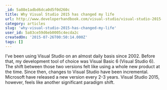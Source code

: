 ```yaml
---
_id: 5a88e1adbd6dca0d5f0d260c
title: Why Visual Studio 2015 has changed my life
url: http://www.developerhandbook.com/visual-studio/visual-studio-2015-changed-my-life/
category: articles
slug: 'why-visual-studio-2015-has-changed-my-life'
user_id: 5a83ce59d6eb0005c4ecda2c
createdOn: '2015-07-26T00:50:14.000Z'
tags: []
---
```


I’ve been using Visual Studio on an almost daily basis since 2002. Before that, my development tool of choice was Visual Basic 6 (Visual Studio 6). The shift between those two versions felt like using a whole new product at the time. Since then, changes to Visual Studio have been incremental. Microsoft have released a new version every 2-3 years. Visual Studio 2015, however, feels like another significant paradigm shift.

